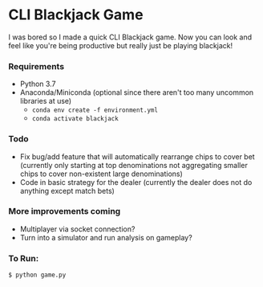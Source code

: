 # CLI Blackjack Game

I was bored so I made a quick CLI Blackjack game. 
Now you can look and feel like you're being productive but really just be playing blackjack!


### Requirements
- Python 3.7
- Anaconda/Miniconda (optional since there aren't too many uncommon libraries at use)
    - `conda env create -f environment.yml`
    - `conda activate blackjack`


### Todo
- Fix bug/add feature that will automatically rearrange chips to cover bet (currently only starting at top denominations not aggregating smaller chips to cover non-existent large denominations)
- Code in basic strategy for the dealer (currently the dealer does not do anything except match bets)


### More improvements coming
- Multiplayer via socket connection?
- Turn into a simulator and run analysis on gameplay?



### To Run:
```
$ python game.py
```
